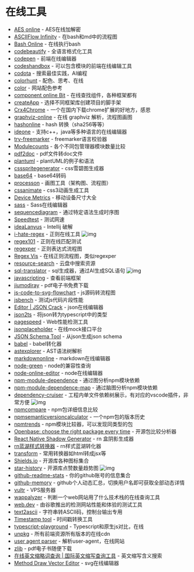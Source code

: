 # 在线工具

- [AES online](https://tool.lami.fun/jiami/aes) - AES在线加解密
- [ASCIIFlow Infinity](http://asciiflow.com/) - 在bash和md中的流程图
- [Bash Online](https://www.tutorialspoint.com/execute_bash_online.php) - 在线执行bash
- [codebeautify](https://codebeautify.org/) - 全语言格式化工具
- [codepen](https://codepen.io/) - 前端在线编辑器
- [codeshandbox](https://codesandbox.io/s/) - 可以包含模块的前端在线编辑工具
- [codota](https://www.codota.com/code/javascript) - 搜索最佳实践，AI编程
- [colorhunt](https://colorhunt.co/) - 配色、思考、在线
- [color](https://tool.chinaz.com/tools/use) - 网站配色参考
- [component online Bit](https://bit.dev/) - 在线查找组件，各种框架都有
- [createApp](https://createapp.dev/) - 选择不同框架库创建项目的脚手架
- [Crx4Chrome](https://www.crx4chrome.com/) - 一个在国内下载chrome扩展的好地方，感恩
- [graphviz-online](http://viz-js.com/) - 在线 graphviz 解析，流程图画图
- [hashonline](https://emn178.github.io/online-tools/index.html) - hash 转换（sha256等等）
- [ideone](https://ideone.com/) - 支持c++，java等多种语言的在线编辑器
- [try-freemarker](https://try.freemarker.apache.org/) - freemarker语言校验器
- [Modulecounts](http://www.modulecounts.com/) - 各个不同包管理器模块数量比较
- [pdf2doc](https://pdf2doc.com/) - pdf文件转doc文件
- [plantuml](https://plantuml.com/zh/sequence-diagram) - plantUML的例子和语法
- [cssspritegenerator](https://spritegen.website-performance.org/) - css雪碧图生成器
- [base64](http://tool.oschina.net/encrypt?type=3) - base64转码
- [processon](https://www.processon.com/) - 画图工具（架构图、流程图）
- [cssanimate](http://cssanimate.com/) - css3动画生成工具
- [Device Metrics](https://material.io/tools/devices/) - 移动设备尺寸大全
- [sass](https://www.sassmeister.com/) - Sass在线编辑器
- [sequencediagram](https://sequencediagram.org/index.html?initialData=FABwhgTgLglgxjcA7KACAgqSsHLQIS2nkTBVQGEidTyARYdAWgD58AuGJAMwHtgwcWADcwUAKapC+VhU49+gkWMlUKrFnXl8BQmKImoG+ADxMmcrjoAm4pfpWVGZphyv9b9g5OlmtcMAAbQIAjQQBrYE89byNdZUNCdBMXNwUouxjHQnBiXDICahI8OK9HY1Ytd3iHRIyyiTBuCQgpYDpK7UUswwYAZ3A4cXqeyTogA) - 通过特定语法生成时序图
- [Speedtest](https://www.speedtest.net/) - 测试网速
- [ideaLanyus](http://idea.lanyus.com/) - Intellij 破解
- [i-hate-regex](https://github.com/geongeorge/i-hate-regex) - 正则在线工具  ![img](https://img.shields.io/github/stars/geongeorge/i-hate-regex)
- [regex101](https://regex101.com/) - 正则在线匹配测试
- [regexper](https://regexper.com/) - 正则表达式流程图
- [Regex Vis](https://regex-vis.com/) - 在线正则流程图，类似regexper
- [resource-search](https://www.dalipan.com/) - 云盘中搜索资源
- [sql-translator](https://github.com/whoiskatrin/sql-translator) - sql生成器，通过AI生成SQL语句 ![img](https://img.shields.io/github/stars/whoiskatrin/sql-translator)
- [javascripting](https://www.javascripting.com/) - 查看前端框架
- [jiumodiray](https://www.jiumodiary.com/) - pdf电子书免费下载
- [js-code-to-svg-flowchart](https://bogdan-lyashenko.github.io/js-code-to-svg-flowchart/docs/live-editor/index.html) - js源码转流程图
- [jsbench](https://github.com/jsbench/jsbench.github.io) - 测试js代码片段性能
- [Editor | JSON Crack](https://jsoncrack.com/editor) - json在线编辑器
- [json2ts](http://json2ts.com/) - 将json转为typescript中的类型
- [pagespeed](https://developers.google.com/speed/pagespeed/insights/) - Web性能检测工具
- [jsonplaceholder](https://jsonplaceholder.typicode.com/) - 在线mock接口平台
- [JSON Schema Tool](https://jsonschema.net/) - 从json生成json schema
- [babel](https://babeljs.io/repl) - babel转化器
- [astexplorer](https://astexplorer.net/) - AST语法树解析
- [markdownonline](https://stackedit.io/app#)  - markdown在线编辑器
- [node-green](https://node.green/) - node的兼容性查询
- [node-online-editor](https://runkit.com/home) - node在线编辑器
- [npm-module-dependence](http://npm.broofa.com/) - 通过图分析npm模块依赖
- [npm-module-dependence-map](http://npm.anvaka.com/#/) - 通过脑图分析npm模块依赖
- [dependency-cruiser](https://github.com/sverweij/dependency-cruiser) - 工程内单文件依赖树展示，有对应的vscode插件，非常方便 ![img](https://img.shields.io/github/stars/sverweij/dependency-cruiser)
- [npmcompare](https://npmcompare.com/) - npm包详细信息比较
- [npmsemanticversioncalculator](https://semver.npmjs.com/) - 一个npm包的版本历史
- [npmtrends](https://www.npmtrends.com/) - npm模块比较器，可以发现同类型的包
- [Openbase: choose the right package every time](https://openbase.com/) - 开源包比较分析器
- [React Native Shadow Generator](https://ethercreative.github.io/react-native-shadow-generator/) - rn 盒阴影生成器
- [rn蓝湖样式转换器](https://brizer.github.io/static/html/rn-css.html) - rn样式蓝湖转化器
- [transform](https://transform.tools/html-to-jsx) - 常用转换器如html转成jsx等
- [Shields.io](https://shields.io/) - 开源库各种图标集合
- [star-history](https://github.com/bytebase/star-history) - 开源库点赞数量趋势图 ![img](https://img.shields.io/github/stars/bytebase/star-history)
- [github-readme-stats](https://github.com/anuraghazra/github-readme-stats) - 你的github账号的信息集合
- [github-memory](https://githubmemory.com/@brizer) - github个人动态汇总，切换用户名即可获取全部动态详情
- [vultr](https://www.vultr.com/) - VPS服务器
- [wappalyzer](https://github.com/AliasIO/wappalyzer) - 判断一个web网站用了什么技术栈的在线查询工具
- [web.dev](https://web.dev/measure) - 由谷歌推出的检测网站性能和体验的测试工具
- [text2ascii](http://patorjk.com/software/taag) - 字符串转ASCII码，控制台输出专用
- [Timestamp tool](https://tool.chinaz.com/Tools/unixtime.aspx) - 时间戳转换工具
- [typescript-playground](https://www.typescriptlang.org/play/index.html) - Typescript和原生js对比，在线
- [unpkg](https://unpkg.com/) - 所有前端资源所有版本的在线cdn
- [user agent parser](https://developers.whatismybrowser.com/useragents/parse/) - 解析user-agent，在线网站
- [zlib](https://b-ok.cc/) - pdf电子书随便下载
- [在线英文缩略词查询 | 国际英文缩写查询工具](https://www.abbreviationfinder.org/cn/) - 英文缩写含义搜索
- [Method Draw Vector Editor](https://editor.method.ac/) - svg在线编辑器

